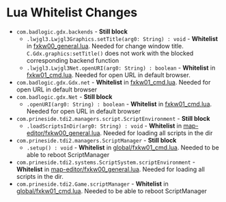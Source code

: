 # Lua Whitelist Changes

- `com.badlogic.gdx.backends` - **Still block**
    - `.lwjgl3.Lwjgl3Graphics.setTitle(arg0: String) : void` - **Whitelist** in [fxkw00_general.lua](scripts/fxkw00_general.lua). Needed for change window title. `C.Gdx.graphics:setTitle()` does not work with the blocked corresponding backend function
    - `.lwjgl3.Lwjgl3Net.openURI(arg0: String) : boolean` - **Whitelist** in [fxkw01_cmd.lua](scripts/fxkw01_cmd.lua). Needed for open URL in default browser. 
- `com.badlogic.gdx.Gdx.net` - **Whitelist** in [fxkw01_cmd.lua](scripts/fxkw01_cmd.lua). Needed for open URL in default browser
- `com.badlogic.gdx.Net` - **Still block**
    - `.openURI(arg0: String) : boolean`  - **Whitelist** in [fxkw01_cmd.lua](scripts/fxkw01_cmd.lua). Needed for open URL in default browser
- `com.prineside.tdi2.managers.script.ScriptEnvironment` - **Still block**
    - `.loadScriptsInDir(arg0: String) : void` - **Whitelist** in [map-editor/fxkw00_general.lua](scripts/map-editor/fxkw00_general.lua). Needed for loading all scripts in the dir
- `com.prineside.tdi2.managers.ScriptManager` - **Still block**
    - `.setup() : void` - **Whitelist** in [global/fxkw01_cmd.lua](scripts/global/fxkw01_cmd.lua). Needed to be able to reboot ScriptManager
- `com.prineside.tdi2.systems.ScriptSystem.scriptEnvironment` - **Whitelist** in [map-editor/fxkw00_general.lua](scripts/map-editor/fxkw00_general.lua). Needed for loading all scripts in the dir.
- `com.prineside.tdi2.Game.scriptManager` - **Whitelist** in [global/fxkw01_cmd.lua](scripts/global/fxkw01_cmd.lua). Needed to be able to reboot ScriptManager
